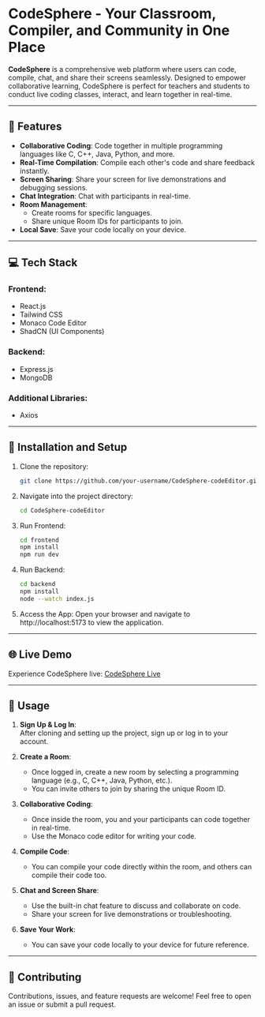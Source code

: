 # **CodeSphere - Your Classroom, Compiler, and Community in One Place** 

**CodeSphere** is a comprehensive web platform where users can code, compile, chat, and share their screens seamlessly. Designed to empower collaborative learning, CodeSphere is perfect for teachers and students to conduct live coding classes, interact, and learn together in real-time.

---

## 🚀 Features  
- **Collaborative Coding**: Code together in multiple programming languages like C, C++, Java, Python, and more.  
- **Real-Time Compilation**: Compile each other's code and share feedback instantly.  
- **Screen Sharing**: Share your screen for live demonstrations and debugging sessions.  
- **Chat Integration**: Chat with participants in real-time.  
- **Room Management**:  
  - Create rooms for specific languages.  
  - Share unique Room IDs for participants to join.  
- **Local Save**: Save your code locally on your device.  

---

## 💻 Tech Stack  
### Frontend:  
- React.js  
- Tailwind CSS  
- Monaco Code Editor  
- ShadCN (UI Components)  

### Backend:  
- Express.js  
- MongoDB  

### Additional Libraries:  
- Axios  

---

## 🚀 **Installation and Setup**
1. Clone the repository:
   ```bash
   git clone https://github.com/your-username/CodeSphere-codeEditor.git

2. Navigate into the project directory:
   ```bash
   cd CodeSphere-codeEditor 

3. Run Frontend:  
   ```bash
   cd frontend
   npm install
   npm run dev

4. Run Backend:
   ```bash
   cd backend
   npm install
   node --watch index.js

5. Access the App:
   Open your browser and navigate to http://localhost:5173 to view the application.

---   

## 🌐 Live Demo  
Experience CodeSphere live: [CodeSphere Live](https://code-sphere-editor.vercel.app/)

---

## 📝 Usage

1. **Sign Up & Log In**:  
   After cloning and setting up the project, sign up or log in to your account.

2. **Create a Room**:  
   - Once logged in, create a new room by selecting a programming language (e.g., C, C++, Java, Python, etc.).
   - You can invite others to join by sharing the unique Room ID.

3. **Collaborative Coding**:  
   - Once inside the room, you and your participants can code together in real-time.
   - Use the Monaco code editor for writing your code.

4. **Compile Code**:  
   - You can compile your code directly within the room, and others can compile their code too.

5. **Chat and Screen Share**:  
   - Use the built-in chat feature to discuss and collaborate on code.
   - Share your screen for live demonstrations or troubleshooting.

6. **Save Your Work**:  
   - You can save your code locally to your device for future reference.

---

## 🤝 Contributing
Contributions, issues, and feature requests are welcome!
Feel free to open an issue or submit a pull request.
